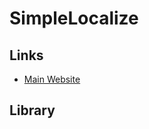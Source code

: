 # SimpleLocalize

<!--
https://github.com/cellajs/cella/blob/main/i18n/index.ts
-->

## Links

- [Main Website](https://simplelocalize.io)

## Library

<!-- ```ts
import fs from 'fs'
import axios from 'axios'

const main = async () => {
  console.log('Uploading frontend.json...')

  const frontendStream = fs.createReadStream('./locales/en/frontend.json')

  const frontendResponse = await axios.post(
    'https://api.simplelocalize.io/api/v2/import?uploadFormat=single-language-json&languageKey=en&namespace=frontend&REPLACE_TRANSLATION_IF_FOUND',
    {
      file: frontendStream,
    },
    {
      headers: {
        'x-simplelocalize-token': process.env.SIMPLELOCALIZE_API_KEY as string,
        'Content-Type': 'multipart/form-data',
      },
    }
  )

  console.log(JSON.stringify(frontendResponse.data, null, 2))

  console.log('Uploading backend.json...')

  const backendStream = fs.createReadStream('./locales/en/backend.json')

  const backendResponse = await axios.post(
    'https://api.simplelocalize.io/api/v2/import?uploadFormat=single-language-json&languageKey=en&namespace=backend&REPLACE_TRANSLATION_IF_FOUND',
    {
      file: backendStream,
    },
    {
      headers: {
        'x-simplelocalize-token': process.env.SIMPLELOCALIZE_API_KEY as string,
        'Content-Type': 'multipart/form-data',
      },
    }
  )

  console.log(JSON.stringify(backendResponse.data, null, 2))

  console.log('Done')
}

main()
``` -->
